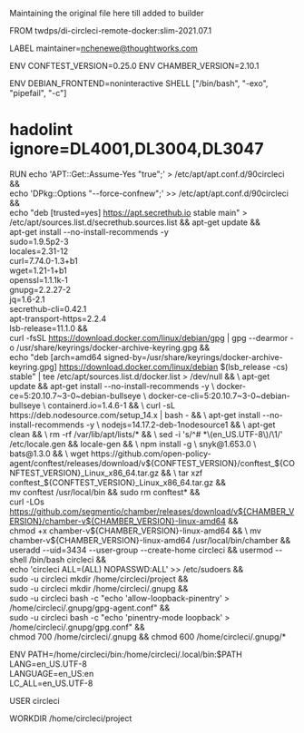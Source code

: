 Maintaining the original file here till added to builder

FROM twdps/di-circleci-remote-docker:slim-2021.07.1

LABEL maintainer=<nchenewe@thoughtworks.com>

ENV CONFTEST_VERSION=0.25.0
ENV CHAMBER_VERSION=2.10.1

ENV DEBIAN_FRONTEND=noninteractive
SHELL ["/bin/bash", "-exo", "pipefail", "-c"]

# hadolint ignore=DL4001,DL3004,DL3047
RUN echo 'APT::Get::Assume-Yes "true";' > /etc/apt/apt.conf.d/90circleci && \
	echo 'DPkg::Options "--force-confnew";' >> /etc/apt/apt.conf.d/90circleci && \
    echo "deb [trusted=yes] https://apt.secrethub.io stable main" > /etc/apt/sources.list.d/secrethub.sources.list && apt-get update && \
    apt-get install --no-install-recommends -y \
            sudo=1.9.5p2-3 \
            locales=2.31-12 \
            curl=7.74.0-1.3+b1 \
            wget=1.21-1+b1 \
            openssl=1.1.1k-1 \
            gnupg=2.2.27-2 \
            jq=1.6-2.1 \
            secrethub-cli=0.42.1 \
            apt-transport-https=2.2.4 \
            lsb-release=11.1.0 && \
    curl -fsSL https://download.docker.com/linux/debian/gpg | gpg --dearmor -o /usr/share/keyrings/docker-archive-keyring.gpg && \
    echo "deb [arch=amd64 signed-by=/usr/share/keyrings/docker-archive-keyring.gpg] https://download.docker.com/linux/debian $(lsb_release -cs) stable" | tee /etc/apt/sources.list.d/docker.list > /dev/null && \
    apt-get update && apt-get install --no-install-recommends -y \        
            docker-ce=5:20.10.7~3-0~debian-bullseye \
            docker-ce-cli=5:20.10.7~3-0~debian-bullseye \
            containerd.io=1.4.6-1 && \
    curl -sL https://deb.nodesource.com/setup_14.x | bash - && \
    apt-get install --no-install-recommends -y \
            nodejs=14.17.2-deb-1nodesource1 && \
    apt-get clean && \
    rm -rf /var/lib/apt/lists/* && \
    sed -i 's/^# *\(en_US.UTF-8\)/\1/' /etc/locale.gen && locale-gen && \
    npm install -g \
        snyk@1.653.0 \
        bats@1.3.0 && \
    wget https://github.com/open-policy-agent/conftest/releases/download/v${CONFTEST_VERSION}/conftest_${CONFTEST_VERSION}_Linux_x86_64.tar.gz && \
    tar xzf conftest_${CONFTEST_VERSION}_Linux_x86_64.tar.gz && \
    mv conftest /usr/local/bin && sudo rm conftest* && \
    curl -LOs https://github.com/segmentio/chamber/releases/download/v${CHAMBER_VERSION}/chamber-v${CHAMBER_VERSION}-linux-amd64 && \
    chmod +x chamber-v${CHAMBER_VERSION}-linux-amd64 && \
    mv chamber-v${CHAMBER_VERSION}-linux-amd64 /usr/local/bin/chamber && \
    useradd --uid=3434 --user-group --create-home circleci && usermod --shell /bin/bash circleci && \
    echo 'circleci ALL=(ALL) NOPASSWD:ALL' >> /etc/sudoers && \
    sudo -u circleci mkdir /home/circleci/project && \
    sudo -u circleci mkdir /home/circleci/.gnupg && \
    sudo -u circleci bash -c "echo 'allow-loopback-pinentry' > /home/circleci/.gnupg/gpg-agent.conf" && \
    sudo -u circleci bash -c "echo 'pinentry-mode loopback' > /home/circleci/.gnupg/gpg.conf" && \
    chmod 700 /home/circleci/.gnupg && chmod 600 /home/circleci/.gnupg/*

ENV PATH=/home/circleci/bin:/home/circleci/.local/bin:$PATH \
	LANG=en_US.UTF-8 \
	LANGUAGE=en_US:en \
	LC_ALL=en_US.UTF-8

USER circleci

WORKDIR /home/circleci/project

